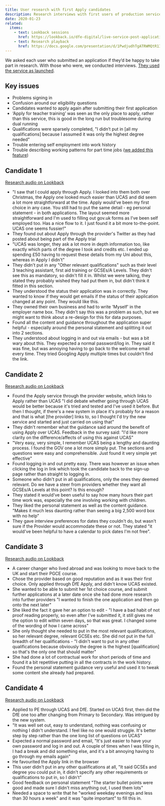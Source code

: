 ```yaml
---
title: User research with first Apply candidates
description: Research interviews with first users of production service.
date: 2020-01-23
related:
  items:
    - text: Lookback sessions
      href: https://lookback.io/dfe-digital/live-service-post-application-research
    - text: Research playback
      href: https://docs.google.com/presentation/d/1PwdjudhTgATRWMQtR1I0taTcbbyKosKlgaTCqABbsAA/
---
```


We asked each user who submitted an application if they’d be happy to take part in research. With those who were, we conducted interviews. [They used the service as launched](/apply-for-teacher-training/apply-launch).

## Key issues

* Problems signing in
* Confusion around our eligibility questions
* Candidates wanted to apply again after submitting their first application
* ‘Apply for teacher training’ was seen as the only place to apply, rather than this service, this is good in the long run but troublesome during dual running
* Qualifications were sparsely completed, "I didn’t put in [all my qualifications] because I assumed it was only the highest degree needed"
* Trouble entering self employment into work history
* Trouble describing working patterns for part time jobs ([we added this feature](/apply-for-teacher-training/part-time-working-hours))

## Candidate 1

[Research audio on Lookback](https://lookback.io/watch/nkHJKe68fK38b8BFa)

* "I saw that I could apply through Apply. I looked into them both over Christmas, the Apply one looked much easier than UCAS and did seem a lot more straightforward at the time. Apply would’ve been my first choice in any case. You still had to put the same detail - eg personal statement - in both applications. The layout seemed more straightforward and I'm used to filling out gov.uk forms as I've been self employed too. Has a nice flow to it. I just found it a bit more to-the-point. UCAS one seems fussier!"
* They found out about Apply through the provider's Twitter as they had posted about being part of the Apply trial
* "UCAS was longer, they ask a lot more in depth information too, like exactly which parts of the degree I took and credits etc. I ended up spending £50 having to request these details from my Uni about this, whereas in Apply I didn't"
* They didn't put in any "Other relevant qualifications" such as their level 3 teaching assistant, first aid training or GCSEs/A Levels. They didn't see this as mandatory, so didn't fill it in. Whilst we were talking, they stated they probably wished they had put them in, but didn't think it fitted in this section.
* They understood the status their application was in correctly. They wanted to know if they would get emails if the status of their application changed at any point. They would like this.
* They owned their own business and had to write 'Myself' in the employer name box. They didn't say this was a problem as such, but we might want to think about a re-design for this for data purposes.
* Found all the content and guidance throughout the application super helpful - especially around the personal statement and splitting it out into 2 sections.
* They understood about logging in and out via emails - but was a bit wary about this. They expected a normal password/log in. They said it was fine, but was annoying having to go back to the welcome email every time. They tried Googling Apply multiple times but couldn't find the link.

## Candidate 2

[Research audio on Lookback](https://lookback.io/watch/cxYdKBYN9TK7cmxHF)

* Found the Apply service through the provider website, which links to Apply rather than UCAS
  "I did debate whether going through UCAS would be better because it's tried and tested and I've used it before. But then I thought, if there's a new system in place it's probably for a reason and that is what [the provider] links to, so I thought I'd try the new service and started and just carried on using that"
* They didn't remember what the guidance said around the benefit of using Apply over UCAS. Feedback in the survey said:
  "I'd like more clarity on the difference/affects of using this against UCAS"
* "Very easy, very simple, I remember UCAS being a lengthy and daunting process. I found the GOV one a lot more simply put. The sections and questions were easy and comprehensible. Just found it very simple yet effective"
* Found logging in and out pretty easy. There was however an issue when clicking the log in link which took the candidate back to the sign-up page rather than straight to logging in.
* Someone who didn't put in all qualifications, only the ones they deemed relevant. Do we have a steer from providers whether they want all GCSEs/A Levels at this point? Is this enough?
* They stated it would've been useful to say how many hours their part time work was, especially the one involving working with children.
* They liked the personal statement as well as the content guidance.
  "Makes it much less daunting rather than seeing a big 2,500 word box with no help"
* They gave interview preferences for dates they couldn't do, but wasn't sure if the Provider would accommodate these or not. They stated "it would've been helpful to have a calendar to pick dates I'm not free".

## Candidate 3

[Research audio on Lookback](https://lookback.io/watch/HRJ8gsRadXg9TYa7j)

* A career changer who lived abroad and was looking to move back to the UK and start their PGCE course.
* Chose the provider based on good reputation and as it was their first choice. Only  applied through DfE Apply, and didn't know UCAS existed.
* She wanted to be able to submit her 1st choice course, and submit further applications at a later date once she had done more research into further providers "I wanted to finish the one application and then go onto the next later"
* She liked the fact it gave her an option to edit - "I have a bad habit of not proof reading properly, so even after I've submitted it, it still gives me the option to edit within seven days, so that was great. I changed some of the wording of how I came across"
* She only thought she needed to put in the most relevant qualifications, so her relevant degree, relevant GCSEs etc. She did not put in the full breadth of her qualifications - "I didn't want to put in any other qualifications because obviously the degree is the highest [qualification] so that's the only one that should matter"
* She had done a lot of contractual work for short periods of time and found it a bit repetitive putting in all the contracts in the work history.
* Found the personal statement guidance very useful and used it to tweak some content she already had prepared.

## Candidate 4

[Research audio on Lookback](https://lookback.io/watch/qbtExmpgKBnQANaXc)

* Applied to PE through UCAS and DfE. Started on UCAS first, then did the DfE one too after changing from Primary to Secondary. Was intrigued by the new system.
* "It was well set out, easy to understand, nothing was confusing or nothing I didn't understand. I feel like no one would struggle. It's better step by step rather than the one long list of questions on UCAS"
* Expected a normal password and email, "It's just easier to have your own password and log in and out. A couple of times when I was filling in, I had a break and did something else, and it's a bit annoying having to go through my emails again"
* He favourited the Apply link in the browser
* This user didn't put in any other qualifications at all, "It said GCSEs and degree you could put in, it didn't specify any other requirements or qualifications to put in, so I didn't"
* Good feedback on personal statement "The starter bullet points were good and made sure I didn't miss anything out, I used them lots"
* Needed a space to write that he "worked weekday evenings and less than 30 hours a week" and it was "quite important" to fill this in.
